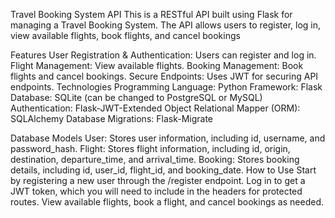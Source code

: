 Travel Booking System API
This is a RESTful API built using Flask for managing a Travel Booking System. The API allows users to register, log in, view available flights, book flights, and cancel bookings

Features
User Registration & Authentication: Users can register and log in.
Flight Management: View available flights.
Booking Management: Book flights and cancel bookings.
Secure Endpoints: Uses JWT for securing API endpoints.
Technologies
Programming Language: Python
Framework: Flask
Database: SQLite (can be changed to PostgreSQL or MySQL)
Authentication: Flask-JWT-Extended
Object Relational Mapper (ORM): SQLAlchemy
Database Migrations: Flask-Migrate

Database Models
User: Stores user information, including id, username, and password_hash.
Flight: Stores flight information, including id, origin, destination, departure_time, and arrival_time.
Booking: Stores booking details, including id, user_id, flight_id, and booking_date.
How to Use
Start by registering a new user through the /register endpoint.
Log in to get a JWT token, which you will need to include in the headers for protected routes.
View available flights, book a flight, and cancel bookings as needed.
